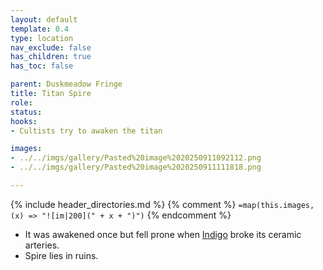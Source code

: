```yaml
---
layout: default
template: 0.4
type: location
nav_exclude: false
has_children: true
has_toc: false

parent: Duskmeadow Fringe
title: Titan Spire
role: 
status:
hooks:
- Cultists try to awaken the titan

images:
- ../../imgs/gallery/Pasted%20image%2020250911092112.png
- ../../imgs/gallery/Pasted%20image%2020250911111818.png

---
```


{% include header_directories.md %}
{% comment %}
`=map(this.images, (x) => "![im|200](" + x + ")")`
{% endcomment %}

- It was awakened once but fell prone when [Indigo](../Deverain/Indigo.md) broke its ceramic arteries.
- Spire lies in ruins.